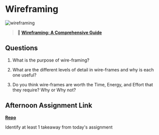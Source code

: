 # Wireframing

![wireframing](https://bcw.blob.core.windows.net/public/img/courses/2293087935019893)

> **📖 [Wireframing: A Comprehensive Guide](https://codeworksacademy.com/fs-student-guide/resources/wk1/06-Wireframing)**

## Questions

1. What is the purpose of wire-framing? 

2. What are the different levels of detail in wire-frames and why is each one useful?

3. Do you think wire-frames are worth the Time, Energy, and Effort that they require? Why or Why not?

## Afternoon Assignment Link

**[Repo](https://github.com/Jakeepaulin/<ASSIGNMENT_REPO>)**

Identify at least 1 takeaway from today's assignment
